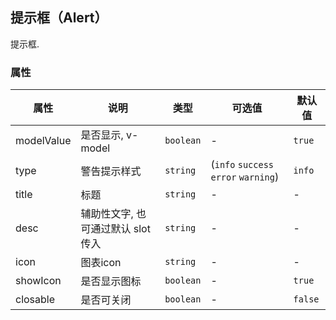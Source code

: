 ## 提示框（Alert）

提示框.


### 属性

| 属性         | 说明                    | 类型        | 可选值                                  | 默认值     |
| ---------- | --------------------- | --------- | ------------------------------------ | ------- |
| modelValue | 是否显示, v-model         | `boolean` | -                                    | `true`  |
| type       | 警告提示样式                | `string`  | (`info` `success` `error` `warning`) | `info`  |
| title      | 标题                    | `string`  | -                                    | -       |
| desc       | 辅助性文字, 也可通过默认 slot 传入 | `string`  | -                                    | -       |
| icon       | 图表icon                | `string`  | -                                    | -       |
| showIcon   | 是否显示图标                | `boolean` | -                                    | `true`  |
| closable   | 是否可关闭                 | `boolean` | -                                    | `false` |


